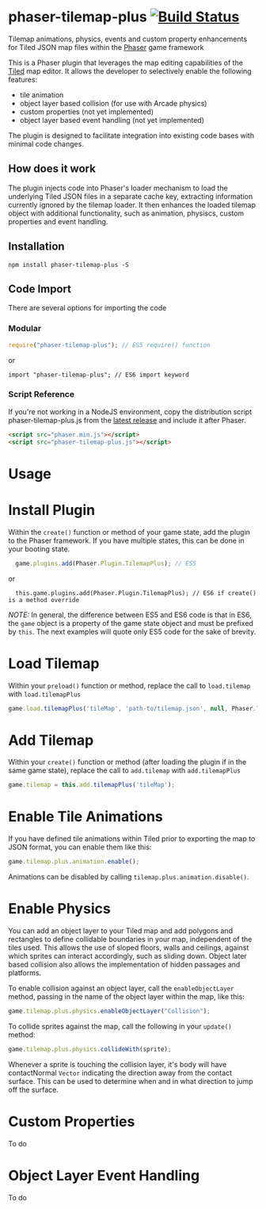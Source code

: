 # phaser-tilemap-plus [![Build Status](https://travis-ci.org/colinvella/phaser-tilemap-plus.svg?branch=master)](https://travis-ci.org/colinvella/phaser-tilemap-plus)

Tilemap animations, physics, events and custom property enhancements for Tiled JSON map files within the [Phaser](http://phaser.io) game framework

This is a Phaser plugin that leverages the map editing capabilities of the [Tiled](http://www.mapeditor.org/) map editor. It allows the developer to selectively enable the following features:
* tile animation
* object layer based collision (for use with Arcade physics)
* custom properties (not yet implemented)
* object layer based event handling (not yet implemented)

The plugin is designed to facilitate integration into existing code bases with minimal code changes.

## How does it work
The plugin injects code into Phaser's loader mechanism to load the underlying Tiled JSON files in a separate cache key, extracting information currently ignored by the tilemap loader. It then enhances the loaded tilemap object with additional functionality, such as animation, physiscs, custom properties and event handling. 

## Installation
```shell
npm install phaser-tilemap-plus -S
```

## Code Import
There are several options for importing the code

### Modular
```js
require("phaser-tilemap-plus"); // ES5 require() function
```
or
```es6
import "phaser-tilemap-plus"; // ES6 import keyword
```

### Script Reference
If you're not working in a NodeJS environment, copy the distribution script phaser-tilemap-plus.js from the
[latest release](https://github.com/colinvella/phaser-tilemap-plus/releases)
and include it after Phaser.

```html
<script src="phaser.min.js"></script>
<script src="phaser-tilemap-plus.js"></script>
```

# Usage

# Install Plugin
Within the `create()` function or method of your game state, add the plugin to the Phaser framework. If you have multiple states, this can be done in your booting state.

```js
  game.plugins.add(Phaser.Plugin.TilemapPlus); // ES5  
```
or
```es6
  this.game.plugins.add(Phaser.Plugin.TilemapPlus); // ES6 if create() is a method override
```

*NOTE:* In general, the difference between ES5 and ES6 code is that in ES6, the `game` object is a property of the game state object and must be prefixed by `this`. The next examples will quote only ES5 code for the sake of brevity.

# Load Tilemap
Within your `preload()` function or method, replace the call to `load.tilemap` with `load.tilemapPlus`
```js
game.load.tilemapPlus('tileMap', 'path-to/tilemap.json', null, Phaser.Tilemap.TILED_JSON);
```

# Add Tilemap
Within your `create()` function or method (after loading the plugin if in the same game state), replace the call to `add.tilemap` with `add.tilemapPlus`
```js
game.tilemap = this.add.tilemapPlus('tileMap');
```

# Enable Tile Animations
If you have defined tile animations within Tiled prior to exporting the map to JSON format, you can enable them like this:
```js
game.tilemap.plus.animation.enable();
```
Animations can be disabled by calling `tilemap.plus.animation.disable()`.

# Enable Physics
You can add an object layer to your Tiled map and add polygons and rectangles to define collidable boundaries in your map, independent of the tiles used. This allows the use of sloped floors, walls and ceilings, against which sprites can interact accordingly, such as sliding down. Object later based collision also allows the implementation of hidden passages and platforms.

To enable collision against an object layer, call the `enableObjectLayer` method, passing in the name of the object layer within the map, like this:
```js
game.tilemap.plus.physics.enableObjectLayer("Collision");
```

To collide sprites against the map, call the following in your `update()` method:
```js
game.tilemap.plus.physics.collideWith(sprite);
```

Whenever a sprite is touching the collision layer, it's body will have contactNormal `Vector` indicating the direction away from the contact surface. This can be used to determine when and in what direction to jump off the surface.

# Custom Properties

To do

# Object Layer Event Handling

To do
